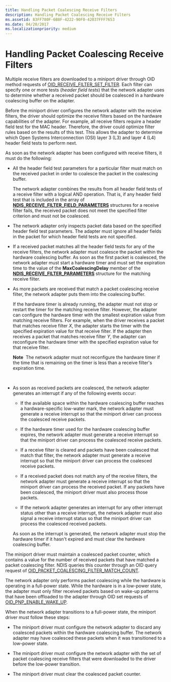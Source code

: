 ```yaml
---
title: Handling Packet Coalescing Receive Filters
description: Handling Packet Coalescing Receive Filters
ms.assetid: 83FF780F-6B8F-4222-90F0-42037FFF7653
ms.date: 04/20/2017
ms.localizationpriority: medium
---
```


# Handling Packet Coalescing Receive Filters


Multiple receive filters are downloaded to a miniport driver through OID method requests of [OID\_RECEIVE\_FILTER\_SET\_FILTER](https://msdn.microsoft.com/library/windows/hardware/ff569795). Each filter can specify one or more tests (*header field tests*) that the network adapter uses to determine whether a received packet should be coalesced in a hardware coalescing buffer on the adapter.

Before the miniport driver configures the network adapter with the receive filters, the driver should optimize the receive filters based on the hardware capabilities of the adapter. For example, all receive filters require a header field test for the MAC header. Therefore, the driver could optimize filter rules based on the results of this test. This allows the adapter to determine which Open Systems Interconnection (OSI) layer 3 (L3) and layer 4 (L4) header field tests to perform next.

As soon as the network adapter has been configured with receive filters, it must do the following:

-   All the header field test parameters for a particular filter must match on the received packet in order to coalesce the packet in the coalescing buffer.

    The network adapter combines the results from all header field tests of a receive filter with a logical AND operation. That is, if any header field test that is included in the array of [**NDIS\_RECEIVE\_FILTER\_FIELD\_PARAMETERS**](https://msdn.microsoft.com/library/windows/hardware/ff567169) structures for a receive filter fails, the received packet does not meet the specified filter criterion and must not be coalesced.

-   The network adapter only inspects packet data based on the specified header field test parameters. The adapter must ignore all header fields in the packet for which header field tests are not specified.

-   If a received packet matches all the header field tests for any of the receive filters, the network adapter must coalesce the packet within the hardware coalescing buffer. As soon as the first packet is coalesced, the network adapter must start a hardware timer and must set the expiration time to the value of the **MaxCoalescingDelay** member of the [**NDIS\_RECEIVE\_FILTER\_PARAMETERS**](https://msdn.microsoft.com/library/windows/hardware/ff567181) structure for the matching receive filter.

-   As more packets are received that match a packet coalescing receive filter, the network adapter puts them into the coalescing buffer.

    If the hardware timer is already running, the adapter must not stop or restart the timer for the matching receive filter. However, the adapter can configure the hardware timer with the smallest expiration value from matching receive filters. For example, when the driver receives a packet that matches receive filter *X*, the adapter starts the timer with the specified expiration value for that receive filter. If the adapter then receives a packet that matches receive filter *Y*, the adapter can reconfigure the hardware timer with the specified expiration value for that receive filter.

    **Note**  The network adapter must not reconfigure the hardware timer if the time that is remaining on the timer is less than a receive filter's expiration time.

     

-   As soon as received packets are coalesced, the network adapter generates an interrupt if any of the following events occur:

    -   If the available space within the hardware coalescing buffer reaches a hardware-specific low-water mark, the network adapter must generate a receive interrupt so that the miniport driver can process the coalesced receive packets.

    -   If the hardware timer used for the hardware coalescing buffer expires, the network adapter must generate a receive interrupt so that the miniport driver can process the coalesced receive packets.

    -   If a receive filter is cleared and packets have been coalesced that match that filter, the network adapter must generate a receive interrupt so that the miniport driver can process the coalesced receive packets.

    -   If a received packet does not match any of the receive filters, the network adapter must generate a receive interrupt so that the miniport driver can process the received packet. If any packets have been coalesced, the miniport driver must also process those packets.

    -   If the network adapter generates an interrupt for any other interrupt status other than a receive interrupt, the network adapter must also signal a receive interrupt status so that the miniport driver can process the coalesced received packets.

    As soon as the interrupt is generated, the network adapter must stop the hardware timer if it hasn't expired and must clear the hardware coalescing buffer.

The miniport driver must maintain a coalesced packet counter, which contains a value for the number of received packets that have matched a packet coalescing filter. NDIS queries this counter through an OID query request of [OID\_PACKET\_COALESCING\_FILTER\_MATCH\_COUNT](https://msdn.microsoft.com/library/windows/hardware/hh451826).

The network adapter only performs packet coalescing while the hardware is operating in a full-power state. While the hardware is in a low-power state, the adapter must only filter received packets based on wake-up patterns that have been offloaded to the adapter through OID set requests of [OID\_PNP\_ENABLE\_WAKE\_UP](https://msdn.microsoft.com/library/windows/hardware/ff569775).

When the network adapter transitions to a full-power state, the miniport driver must follow these steps:

-   The miniport driver must configure the network adapter to discard any coalesced packets within the hardware coalescing buffer. The network adapter may have coalesced these packets when it was transitioned to a low-power state.

-   The miniport driver must configure the network adapter with the set of packet coalescing receive filters that were downloaded to the driver before the low-power transition.

-   The miniport driver must clear the coalesced packet counter.

 

 





